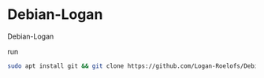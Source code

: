 # Debian-Logan
Debian-Logan

run 
```bash
sudo apt install git && git clone https://github.com/Logan-Roelofs/Debian-Logan/ && cd Debian-Logan && sudo sh install.sh
```
